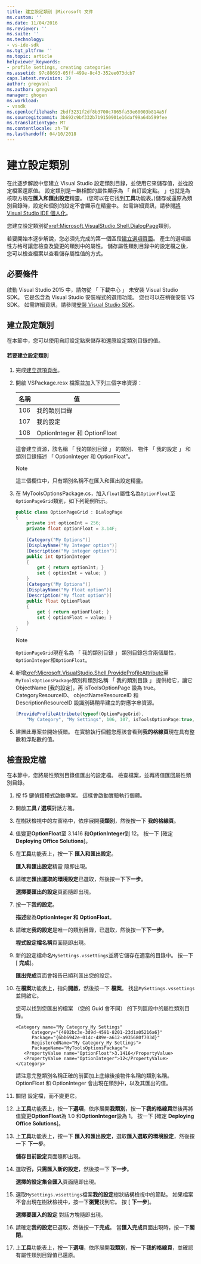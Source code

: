 ```yaml
---
title: 建立設定類別 |Microsoft 文件
ms.custom: ''
ms.date: 11/04/2016
ms.reviewer: ''
ms.suite: ''
ms.technology:
- vs-ide-sdk
ms.tgt_pltfrm: ''
ms.topic: article
helpviewer_keywords:
- profile settings, creating categories
ms.assetid: 97c88693-05ff-499e-8c43-352ee073dcb7
caps.latest.revision: 39
author: gregvanl
ms.author: gregvanl
manager: ghogen
ms.workload:
- vssdk
ms.openlocfilehash: 2bdf3231f2df8b3700c7865fa53e60003b814a5f
ms.sourcegitcommit: 3b692c9bf332b7b9150901e16daf99a64b599fee
ms.translationtype: MT
ms.contentlocale: zh-TW
ms.lasthandoff: 04/10/2018
---
```

# <a name="creating-a-settings-category"></a>建立設定類別
在此逐步解說中您建立 Visual Studio 設定類別目錄，並使用它來儲存值，並從設定檔案還原值。 設定類別是一群相關的屬性顯示為 「 自訂設定點。 」也就是為核取方塊在**匯入和匯出設定**精靈。 (您可以在它找到**工具**功能表。)儲存或還原為類別目錄時，設定和個別的設定不會顯示在精靈中。 如需詳細資訊，請參閱[將 Visual Studio IDE 個人化](../ide/personalizing-the-visual-studio-ide.md)。  
  
 您建立設定類別從<xref:Microsoft.VisualStudio.Shell.DialogPage>類別。  
  
 若要開始本逐步解說，您必須先完成的第一個區段[建立選項頁面](../extensibility/creating-an-options-page.md)。 產生的選項屬性方格可讓您檢查及變更的類別中的屬性。 儲存屬性類別目錄中的設定檔之後，您可以檢查檔案以查看儲存屬性值的方式。  
  
## <a name="prerequisites"></a>必要條件  
 啟動 Visual Studio 2015 中，請勿從 「 下載中心 」 未安裝 Visual Studio SDK。 它是包含為 Visual Studio 安裝程式的選用功能。 您也可以在稍後安裝 VS SDK。 如需詳細資訊，請參閱[安裝 Visual Studio SDK](../extensibility/installing-the-visual-studio-sdk.md)。  
  
## <a name="creating-a-settings-category"></a>建立設定類別  
 在本節中，您可以使用自訂設定點來儲存和還原設定類別目錄的值。  
  
#### <a name="to-create-a-settings-category"></a>若要建立設定類別  
  
1.  完成[建立選項頁面](../extensibility/creating-an-options-page.md)。  
  
2.  開啟 VSPackage.resx 檔案並加入下列三個字串資源：  
  
    |名稱|值|  
    |----------|-----------|  
    |106|我的類別目錄|  
    |107|我的設定|  
    |108|OptionInteger 和 OptionFloat|  
  
     這會建立資源，該名稱 「 我的類別目錄 」 的類別、 物件 「 我的設定 」 和類別目錄描述 「 OptionInteger 和 OptionFloat"。  
  
    > [!NOTE]
    >  這三個欄位中，只有類別名稱不在匯入和匯出設定精靈。  
  
3.  在 MyToolsOptionsPackage.cs，加入`float`屬性名為`OptionFloat`至`OptionPageGrid`類別，如下列範例所示。  
  
    ```csharp  
    public class OptionPageGrid : DialogPage  
    {  
        private int optionInt = 256;  
        private float optionFloat = 3.14F;  
  
        [Category("My Options")]  
        [DisplayName("My Integer option")]  
        [Description("My integer option")]  
        public int OptionInteger  
        {  
            get { return optionInt; }  
            set { optionInt = value; }  
        }  
        [Category("My Options")]  
        [DisplayName("My Float option")]  
        [Description("My float option")]  
        public float OptionFloat  
        {  
            get { return optionFloat; }  
            set { optionFloat = value; }  
        }  
    }  
    ```  
  
    > [!NOTE]
    >  `OptionPageGrid`現在名為 「 我的類別目錄 」 類別目錄包含兩個屬性，`OptionInteger`和`OptionFloat`。  
  
4.  新增<xref:Microsoft.VisualStudio.Shell.ProvideProfileAttribute>至`MyToolsOptionsPackage`類別和類別名稱 「 我的類別目錄 」 提供給它，讓它 ObjectName [我的設定]，再 isToolsOptionPage 設為 true。 CategoryResourceID、 objectNameResourceID 和 DescriptionResourceID 設識別碼稍早建立的對應字串資源。  
  
    ```csharp  
    [ProvideProfileAttribute(typeof(OptionPageGrid),   
        "My Category", "My Settings", 106, 107, isToolsOptionPage:true, DescriptionResourceID = 108)]  
    ```  
  
5.  建置此專案並開始偵錯。 在實驗執行個體您應該會看到**我的格線頁**現在具有整數和浮點數的值。  
  
## <a name="examining-the-settings-file"></a>檢查設定檔  
 在本節中，您將屬性類別目錄值匯出的設定檔。 檢查檔案，並再將值匯回屬性類別目錄。  
  
1.  按 f5 鍵偵錯模式啟動專案。 這樣會啟動實驗執行個體。  
  
2.  開啟**工具 / 選項**對話方塊。  
  
3.  在樹狀檢視中的左窗格中，依序展開**我類別**，然後按一下 **我的格線頁**。  
  
4.  值變更**OptionFloat**至 3.1416 和**OptionInteger**到 12。 按一下 [確定 **Deploying Office Solutions**]。  
  
5.  在**工具**功能表上，按一下 **匯入和匯出設定**。  
  
     **匯入和匯出設定**精靈 隨即出現。  
  
6.  請確定**匯出選取的環境設定**已選取，然後按一下**下一步**。  
  
     **選擇要匯出的設定**頁面隨即出現。  
  
7.  按一下**我的設定**。  
  
     **描述**變為**OptionInteger 和 OptionFloat**。  
  
8.  請確定**我的設定**是唯一的類別目錄，已選取，然後按一下**下一步**。  
  
     **程式設定檔名稱**頁面隨即出現。  
  
9. 新的設定檔命名`MySettings.vssettings`並將它儲存在適當的目錄中。 按一下 [ **完成**]。  
  
     **匯出完成**頁面會報告已順利匯出您的設定。  
  
10. 在**檔案**功能表上，指向**開啟**，然後按一下 **檔案**。 找出`MySettings.vssettings`並開啟它。  
  
     您可以找到您匯出的檔案 （您的 Guid 會不同） 的下列區段中的屬性類別目錄。  
  
    ```  
    <Category name="My Category_My Settings"   
          Category="{4802bc3e-3d9d-4591-8201-23d1a05216a6}"   
          Package="{6bb6942e-014c-489e-a612-a935680f703d}"   
          RegisteredName="My Category_My Settings">  
          PackageName="MyToolsOptionsPackage">  
       <PropertyValue name="OptionFloat">3.1416</PropertyValue>   
       <PropertyValue name="OptionInteger">12</PropertyValue>   
    </Category>  
    ```  
  
     請注意完整類別名稱正確的前面加上底線後接物件名稱的類別名稱。 OptionFloat 和 OptionInteger 會出現在類別中，以及其匯出的值。  
  
11. 關閉 設定檔，而不變更它。  
  
12. 上**工具**功能表上，按一下**選項**，依序展開**我類別**，按一下**我的格線頁**然後再將值變更**OptionFloat**為 1.0 和**OptionInteger**設為 1。 按一下 [確定 **Deploying Office Solutions**]。  
  
13. 上**工具**功能表上，按一下 **匯入和匯出設定**，選取**匯入選取的環境設定**，然後按一下 **下一步**。  
  
     **儲存目前設定**頁面隨即出現。  
  
14. 選取**否，只需匯入新的設定**，然後按一下 **下一步**。  
  
     **選擇的設定集合匯入**頁面隨即出現。  
  
15. 選取`MySettings.vssettings`檔案**我的設定**樹狀結構檢視中的節點。 如果檔案不會出現在樹狀檢視中，按一下**瀏覽**找到它。 按 [ **下一步**]。  
  
     **選擇要匯入的設定** 對話方塊隨即出現。  
  
16. 請確定**我的設定**已選取，然後按一下**完成**。 當**匯入完成**頁面出現時，按一下**關閉**。  
  
17. 上**工具**功能表上，按一下**選項**，依序展開**我類別**，按一下**我的格線頁**，並確認有屬性類別目錄值已還原。